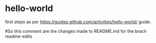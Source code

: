 # hello-world
first steps as per https://guides.github.com/activities/hello-world/ guide.


#So this comment are the changes made to README.md for the brach readme-edits

